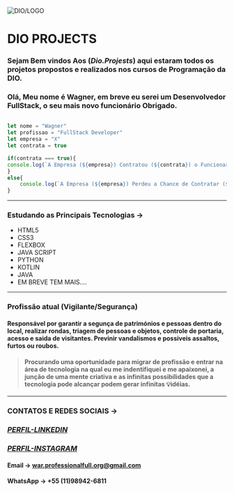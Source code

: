 ![DIO/LOGO](https://avatars.githubusercontent.com/u/26231823?s=200&v=4)
#             **DIO PROJECTS** 

### Sejam Bem vindos Aos (_Dio.Projests_) aqui estaram todos  os projetos propostos e realizados nos cursos de Programação da DIO.

### Olá, Meu nome é Wagner, em breve eu serei um Desenvolvedor FullStack, o seu mais novo funcionário Obrigado.


```js

let nome = "Wagner"
let profissao = "FullStack Developer"
let empresa = "X"
let contrata = true

if(contrata === true){
console.log(`A Empresa (${empresa}) Contratou (${contrata}) o Funcionario ${nome} Desenvolvedor FullStack`)
}
else{
    console.log(`A Empresa (${empresa}) Perdeu a Chance de Contratar (${contrata}) o Funcionario ${nome} Desenvolvedor FullStack`) 
}

```
***
### Estudando as Principais Tecnologias ->

* HTML5
* CSS3
* FLEXBOX
* JAVA SCRIPT
* PYTHON
* KOTLIN
* JAVA
* EM BREVE TEM MAIS....

***
### Profissão atual (Vigilante/Segurança)

#### Responsável por garantir a segunça de patrimónios e pessoas dentro do local, realizar rondas, triagem de pessoas e objetos, controle de portaria, acesso e saida de visitantes. Previnir vandalismos e possiveis assaltos, furtos ou roubos.
>#### Procurando uma oportunidade para migrar de profissão e entrar na área de tecnologia na qual eu me indentifiquei e me apaixonei, a junção de uma mente criativa e as infinitas possibilidades que a tecnologia pode alcançar podem gerar infinitas 💡idéias.

***
### CONTATOS E REDES SOCIAIS ->

### [_PERFIL-LINKEDIN_](https://www.linkedin.com/in/wagner-ribeiro-886626289?lipi=urn:li:page:d_flagship3_profile_view_base_contact_details;6T4cQSdCRoudt/2pDT1wcg==)

### [_PERFIL-INSTAGRAM_](https://www.instagram.com/wagnerinthedarkness)

#### Email -> war.professionalfull.org@gmail.com
#### WhatsApp -> +55 (11)98942-6811
